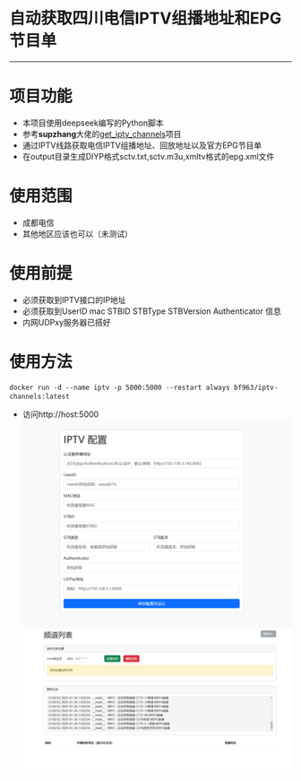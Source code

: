 # 自动获取四川电信IPTV组播地址和EPG节目单
---
# 项目功能

- 本项目使用deepseek编写的Python脚本
- 参考**supzhang**大佬的[get_iptv_channels](https://github.com/supzhang/get_iptv_channels)项目
- 通过IPTV线路获取电信IPTV组播地址、回放地址以及官方EPG节目单
- 在output目录生成DIYP格式sctv.txt,sctv.m3u,xmltv格式的epg.xml文件

# 使用范围
- 成都电信
- 其他地区应该也可以（未测试）

# 使用前提
- 必须获取到IPTV接口的IP地址
- 必须获取到UserID mac STBID STBType STBVersion Authenticator 信息
- 内网UDPxy服务器已搭好

# 使用方法
    docker run -d --name iptv -p 5000:5000 --restart always bf963/iptv-channels:latest

- 访问http://host:5000
![alt text](config.png)
![alt text](channels.png)